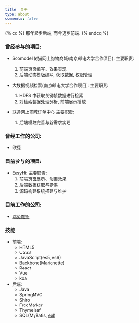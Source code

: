 ```yaml
---
title: 关于
type: about
comments: false
---
```

<div class="ds-recent-visitors clearfix" data-num-items="28" data-avatar-size="42" id="ds-recent-visitors"></div>

{% cq %}
那年起步后端,
而今迈步前端.
{% endcq %}

### 曾经参与的项目:
* Soomodel 树猫网上购物商城(南京邮电大学合作项目):
    主要职责:
    1. 前端页面编写、效果实现
    1. 后端动态模版编写, 获取数据, 权限管理


* 大数据视频检索(南京邮电大学合作项目):
    主要职责:
    1. HDFS 中获取关键帧数据进行检索
    1. 对检索数据处理分析, 前端展示播放


* 联通网上商城订单中心
    主要职责:
    1. 后端模块完善与新需求实现



### 曾经工作的公司:
* 欧捷



### 目前参与的项目:
* [EasyHi](http://www.easy-hi.com):
    主要职责:
    1. 前端页面展示、动画效果
    1. 后端数据获取与提供
    1. 源码构建系统搭建与维护



### 目前工作的公司:
* [瑞奕惟扬](http://www.raiyee.com)



### 技能
* 前端:
    * HTML5
    * CSS3
    * JavaScript(es5, es6)
    * Backbone(Marionette)
    * React
    * Vue
    * koa
* 后端:
    * Java
    * SpringMVC
    * Shiro
    * FreeMarker
    * Thymeleaf
    * SQL(MyBatis, [eql](https://github.com/bingoohuang/eql))